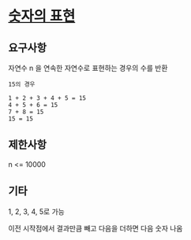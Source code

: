 # [숫자의 표현](https://programmers.co.kr/learn/courses/30/lessons/12924)

## 요구사항

자연수 n 을 연속한 자연수로 표현하는 경우의 수를 반환

```text
15의 경우

1 + 2 + 3 + 4 + 5 = 15
4 + 5 + 6 = 15
7 + 8 = 15
15 = 15
```

## 제한사항

n <= 10000

## 기타

1, 2, 3, 4, 5로 가능

이전 시작점에서 결과만큼 빼고 다음을 더하면 다음 숫자 나옴
